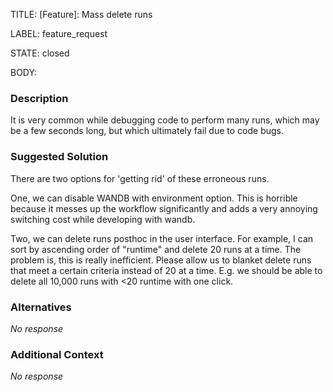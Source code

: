 TITLE:
[Feature]: Mass delete runs

LABEL:
feature_request

STATE:
closed

BODY:
### Description

It is very common while debugging code to perform many runs, which may be a few seconds long, but which ultimately fail due to code bugs.

### Suggested Solution

There are two options for 'getting rid' of these erroneous runs.

One, we can disable WANDB with environment option. This is horrible because it messes up the workflow significantly and adds a very annoying switching cost while developing with wandb.

Two, we can delete runs posthoc in the user interface. For example, I can sort by ascending order of "runtime" and delete 20 runs at a time. The problem is, this is really inefficient. Please allow us to blanket delete runs that meet a certain criteria instead of 20 at a time. E.g. we should be able to delete all 10,000 runs with <20 runtime with one click.

### Alternatives

_No response_

### Additional Context

_No response_

